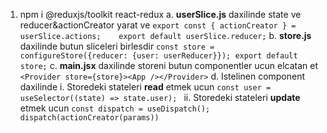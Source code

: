 1. npm i @reduxjs/toolkit react-redux
a. **userSlice.js** daxilinde state ve reducer&actionCreator yarat ve ```export const { actionCreator } = userSlice.actions;    export default userSlice.reducer;```
b. **store.js** daxilinde butun sliceleri birlesdir                   ```const store = configureStore({reducer: {user: userReducer}}); export default store;```
c. **main.jsx** daxilinde storeni butun componentler ucun elcatan et  ```<Provider store={store}><App /></Provider>```
d. Istelinen component daxilinde
i. Storedeki stateleri **read** etmek ucun                            ```const user = useSelector((state) => state.user); ```
ii. Storedeki stateleri **update** etmek ucun                         ```const dispatch = useDispatch(); dispatch(actionCreator(params))```